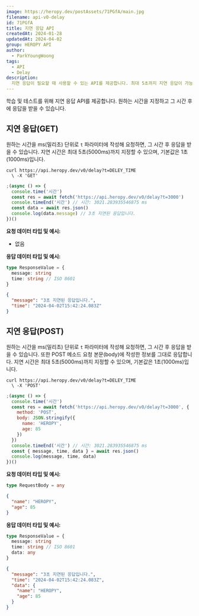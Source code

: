```yaml
---
image: https://heropy.dev/postAssets/71PGfA/main.jpg
filename: api-v0-delay
id: 71PGfA
title: 지연 응답 API
createdAt: 2024-01-28
updatedAt: 2024-04-02
group: HEROPY API
author:
  - ParkYoungWoong
tags:
  - API
  - Delay
description:
  지연 응답이 필요할 때 사용할 수 있는 API를 제공합니다. 최대 5초까지 지연 응답이 가능합니다.
---
```


학습 및 테스트를 위해 지연 응답 API를 제공합니다.
원하는 시간을 지정하고 그 시간 후에 응답을 받을 수 있습니다.

## 지연 응답(GET)

원하는 시간을 ms(밀리초) 단위로 `t` 파라미터에 작성해 요청하면, 그 시간 후 응답을 받을 수 있습니다.
지연 시간은 최대 5초(5000ms)까지 지정할 수 있으며, 기본값은 1초(1000ms)입니다.

```curl
curl https://api.heropy.dev/v0/delay?t=DELEY_TIME
  \ -X 'GET'
```

```js --caption=요청 코드 예시
;(async () => {
  console.time('시간')
  const res = await fetch('https://api.heropy.dev/v0/delay?t=3000')
  console.timeEnd('시간') // 시간: 3021.283935546875 ms
  const data = await res.json()
  console.log(data.message) // 3초 지연된 응답입니다.
})()
```

__요청 데이터 타입 및 예시:__

- 없음

__응답 데이터 타입 및 예시:__

```ts --caption=응답 데이터 타입
type ResponseValue = {
  message: string
  time: string // ISO 8601
}
```

```json --caption=응답 데이터 예시
{
  "message": "3초 지연된 응답입니다.",
  "time": "2024-04-02T15:42:24.083Z"
}
```

## 지연 응답(POST)

원하는 시간을 ms(밀리초) 단위로 `t` 파라미터에 작성해 요청하면, 그 시간 후 응답을 받을 수 있습니다.
또한 POST 메소드 요청 본문(body)에 작성한 정보를 그대로 응답합니다.
지연 시간은 최대 5초(5000ms)까지 지정할 수 있으며, 기본값은 1초(1000ms)입니다.

```curl
curl https://api.heropy.dev/v0/delay?t=DELEY_TIME
  \ -X 'POST'
```

```js --caption=요청 코드 예시
;(async () => {
  console.time('시간')
  const res = await fetch('https://api.heropy.dev/v0/delay?t=3000', {
    method: 'POST',
    body: JSON.stringify({ 
      name: 'HEROPY',
      age: 85
    })
  })
  console.timeEnd('시간') // 시간: 3021.283935546875 ms
  const { message, time, data } = await res.json()
  console.log(message, time, data)
})()
```

__요청 데이터 타입 및 예시:__

```ts --caption=요청 데이터 타입
type RequestBody = any
```

```json
{
  "name": "HEROPY",
  "age": 85
}
```

__응답 데이터 타입 및 예시:__

```ts --caption=응답 데이터 타입
type ResponseValue = {
  message: string
  time: string // ISO 8601
  data: any
}
```

```json --caption=응답 데이터 예시
{
  "message": "3초 지연된 응답입니다.",
  "time": "2024-04-02T15:42:24.083Z",
  "data": {
    "name": "HEROPY",
    "age": 85
  }
}
```
